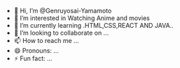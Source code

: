 - 👋 Hi, I’m @Genruyosai-Yamamoto
- 👀 I’m interested in Watching Anime and movies
- 🌱 I’m currently learning .HTML,CSS,REACT AND JAVA..
- 💞️ I’m looking to collaborate on ...
- 📫 How to reach me ...
- 😄 Pronouns: ...
- ⚡ Fun fact: ...

<!---
Genruyosai-Yamamoto/Genruyosai-Yamamoto is a ✨ special ✨ repository because its `README.md` (this file) appears on your GitHub profile.
You can click the Preview link to take a look at your changes.
--->
